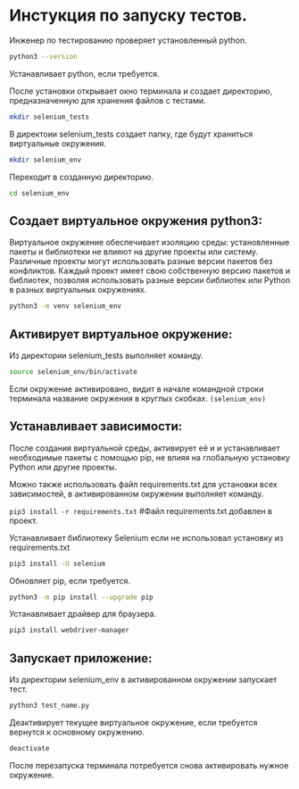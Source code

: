 # Инстукция по запуску тестов.

Инженер по тестированию проверяет установленный python.
```sh
python3 --version
```

Устанавливает python, если требуется.

После установки открывает окно терминала и создает директорию, предназначенную для хранения файлов с тестами.
```sh
mkdir selenium_tests
```
В  директоии selenium_tests создает папку, где будут храниться виртуальные окружения.

```sh
mkdir selenium_env
```

Переходит в созданную директорию.

```sh
cd selenium_env
```

## Создает виртуальное окружения python3:
Виртуальное окружение обеспечивает изоляцию среды: установленные пакеты и библиотеки не влияют на другие проекты или систему.\
Различные проекты могут использовать разные версии пакетов без конфликтов.
Каждый проект имеет свою собственную версию пакетов и библиотек, позволяя использовать разные версии библиотек или Python в разных виртуальных окружениях.

```sh
python3 -m venv selenium_env
```

## Активирует виртуальное окружение:

Из директории selenium_tests выполняет команду.
```sh
source selenium_env/bin/activate
```

Если окружение активировано, видит в начале командной строки терминала название окружения в круглых скобках. 
```(selenium_env)```

## Устанавливает зависимости:
После создания виртуальной среды,  активирует её и и устанавливает необходимые пакеты с помощью pip, не влияя на глобальную установку Python или другие проекты.


Можно также  использовать файл requirements.txt для установки всех зависимостей, в активированном окружении выполняет команду.

```pip3 install -r requirements.txt```
#Файл requirements.txt добавлен в проект.


Устанавливает библиотеку Selenium если не использовал установку из requirements.txt
```sh
pip3 install -U selenium
```

Обновляет pip, если требуется.
```sh
python3 -m pip install --upgrade pip
```

Устанавливает драйвер для браузера.
```sh
pip3 install webdriver-manager
```


## Запускает приложение:
Из директории selenium_env в активированном окружении запускает тест.
```sh
python3 test_name.py
```

Деактивирует текущее виртуальное окружение, если требуется вернутся к основному окружению.
```sh
deactivate
```

После перезапуска терминала потребуется снова активировать нужное окружение.
